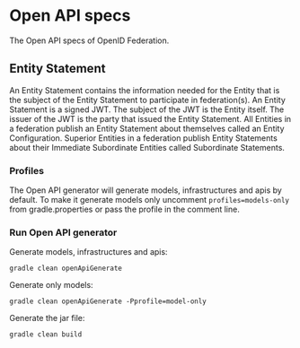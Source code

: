 # Open API specs

The Open API specs of OpenID Federation.

## Entity Statement

An Entity Statement contains the information needed for the Entity that is the subject of the Entity Statement to 
participate in federation(s). An Entity Statement is a signed JWT. The subject of the JWT is the Entity itself. The 
issuer of the JWT is the party that issued the Entity Statement. All Entities in a federation publish an Entity Statement 
about themselves called an Entity Configuration. Superior Entities in a federation publish Entity Statements about their
Immediate Subordinate Entities called Subordinate Statements.

### Profiles

The Open API generator will generate models, infrastructures and apis by default. To make
it generate models only uncomment `profiles=models-only` from gradle.properties or pass the profile in the comment line.

### Run Open API generator

Generate models, infrastructures and apis:
```shell
gradle clean openApiGenerate
```

Generate only models:
```shell
gradle clean openApiGenerate -Pprofile=model-only
```

Generate the jar file:
```shell
gradle clean build
```
